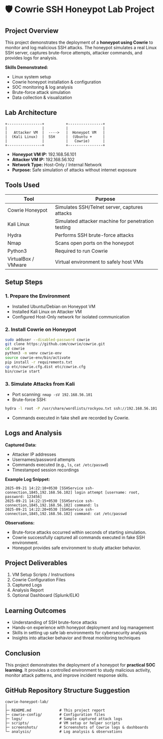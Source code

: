 # 🛡️ Cowrie SSH Honeypot Lab Project

## Project Overview
This project demonstrates the deployment of a **honeypot using Cowrie** to monitor and log malicious SSH attacks. The honeypot simulates a real Linux SSH server, captures brute-force attempts, attacker commands, and provides logs for analysis.

**Skills Demonstrated:**
- Linux system setup
- Cowrie honeypot installation & configuration
- SOC monitoring & log analysis
- Brute-force attack simulation
- Data collection & visualization

## Lab Architecture

```
+----------------+          +----------------+
|                |          |                |
|   Attacker VM  |  ---->   |  Honeypot VM   |
|  (Kali Linux)  |  SSH     |  (Ubuntu +     |
|                |          |   Cowrie)      |
+----------------+          +----------------+
```

- **Honeypot VM IP:** 192.168.56.101  
- **Attacker VM IP:** 192.168.56.102  
- **Network Type:** Host-Only / Internal Network  
- **Purpose:** Safe simulation of attacks without internet exposure

## Tools Used
| Tool | Purpose |
|------|---------|
| Cowrie Honeypot | Simulates SSH/Telnet server, captures attacks |
| Kali Linux | Simulated attacker machine for penetration testing |
| Hydra | Performs SSH brute-force attacks |
| Nmap | Scans open ports on the honeypot |
| Python3 | Required to run Cowrie |
| VirtualBox / VMware | Virtual environment to safely host VMs |

## Setup Steps

### 1. Prepare the Environment
- Installed Ubuntu/Debian on Honeypot VM  
- Installed Kali Linux on Attacker VM  
- Configured Host-Only network for isolated communication

### 2. Install Cowrie on Honeypot
```bash
sudo adduser --disabled-password cowrie
git clone https://github.com/cowrie/cowrie.git
cd cowrie
python3 -m venv cowrie-env
source cowrie-env/bin/activate
pip install -r requirements.txt
cp etc/cowrie.cfg.dist etc/cowrie.cfg
bin/cowrie start
```

### 3. Simulate Attacks from Kali
- Port scanning: `nmap -sV 192.168.56.101`  
- Brute-force SSH:  
```bash
hydra -l root -P /usr/share/wordlists/rockyou.txt ssh://192.168.56.101
```
- Commands executed in fake shell are recorded by Cowrie.

## Logs and Analysis

**Captured Data:**
- Attacker IP addresses
- Usernames/password attempts
- Commands executed (e.g., `ls`, `cat /etc/passwd`)
- Timestamped session recordings

**Example Log Snippet:**
```
2025-09-21 14:22:10+0530 [SSHService ssh-connection,1845,192.168.56.102] login attempt [username: root, password: 123456]
2025-09-21 14:22:15+0530 [SSHService ssh-connection,1845,192.168.56.102] command: ls
2025-09-21 14:22:20+0530 [SSHService ssh-connection,1845,192.168.56.102] command: cat /etc/passwd
```

**Observations:**
- Brute-force attacks occurred within seconds of starting simulation.  
- Cowrie successfully captured all commands executed in fake SSH environment.  
- Honeypot provides safe environment to study attacker behavior.

## Project Deliverables
1. VM Setup Scripts / Instructions  
2. Cowrie Configuration Files  
3. Captured Logs  
4. Analysis Report  
5. Optional Dashboard (Splunk/ELK)

## Learning Outcomes
- Understanding of SSH brute-force attacks  
- Hands-on experience with honeypot deployment and log management  
- Skills in setting up safe lab environments for cybersecurity analysis  
- Insights into attacker behavior and threat monitoring techniques

## Conclusion
This project demonstrates the deployment of a honeypot for **practical SOC learning**. It provides a controlled environment to study malicious activity, monitor attack patterns, and improve incident response skills.

## GitHub Repository Structure Suggestion
```
cowrie-honeypot-lab/
│
├─ README.md             # This project report
├─ cowrie-config/        # Configuration files
├─ logs/                 # Sample captured attack logs
├─ scripts/              # VM setup or helper scripts
├─ screenshots/          # Screenshots of Cowrie logs & dashboards
└─ analysis/             # Log analysis & observations
```

